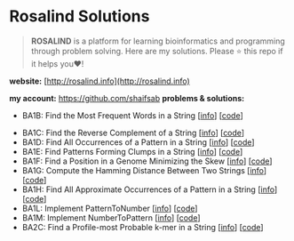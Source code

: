 # Rosalind Solutions

> **ROSALIND** is a platform for learning bioinformatics and programming through problem solving. 
> Here are my solutions. 
> Please :star: this repo if it helps you:heart:!

**website:** [http://rosalind.info](http://rosalind.info)

**my account:** https://github.com/shaifsab
**problems & solutions:** 

 - BA1B: Find the Most Frequent Words in a String [[info](http://rosalind.info/problems/ba1b/)] [[code](https://github.com/shaifsab/rosalind-solutions-bic/blob/main/-%20code/ba1b.py)]
*  BA1C: Find the Reverse Complement of a String [[info](http://rosalind.info/problems/ba1c/)] [[code](https://github.com/shaifsab/rosalind-solutions-bic/blob/main/-%20code/ba1c.py)]
* BA1D: Find All Occurrences of a Pattern in a String [[info](http://rosalind.info/problems/ba1d/)] [[code](https://github.com/shaifsab/rosalind-solutions-bic/blob/main/-%20code/ba1d.py)]
* BA1E: Find Patterns Forming Clumps in a String [[info](http://rosalind.info/problems/ba1e/)] [[code](https://github.com/shaifsab/rosalind-solutions-bic/blob/main/-%20code/ba1e.py)]
* BA1F: Find a Position in a Genome Minimizing the Skew [[info](http://rosalind.info/problems/ba1f/)] [[code](https://github.com/shaifsab/rosalind-solutions-bic/blob/main/-%20code/ba1f.py)]
* BA1G: Compute the Hamming Distance Between Two Strings [[info](http://rosalind.info/problems/ba1g/)] [[code](https://github.com/shaifsab/rosalind-solutions-bic/blob/main/-%20code/ba1g.py)]
* BA1H: Find All Approximate Occurrences of a Pattern in a String [[info](http://rosalind.info/problems/ba1h/)] [[code](https://github.com/shaifsab/rosalind-solutions-bic/blob/main/-%20code/ba1h.py)]
* BA1L: Implement PatternToNumber [[info](http://rosalind.info/problems/ba1l/)] [[code](https://github.com/shaifsab/rosalind-solutions-bic/blob/main/-%20code/ba1l.py)]
* BA1M: Implement NumberToPattern [[info](http://rosalind.info/problems/ba1m/)] [[code](https://github.com/shaifsab/rosalind-solutions-bic/blob/main/-%20code/ba1m.py)]
* BA2C: Find a Profile-most Probable k-mer in a String [[info](http://rosalind.info/problems/ba2c/)] [[code](https://github.com/shaifsab/rosalind-solutions-bic/blob/main/-%20code/ba2c.py)]
